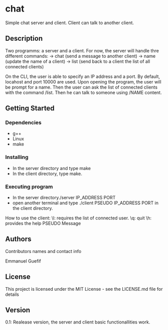 # chat
Simple chat server and client. Client can talk to another client.

## Description

Two programms: a server and a client.
For now, the server will handle thre different commands:
-> chat (send a message to another client)
-> name (update the name of a client)
-> list (send back to a client the list of all connected clients)

On the CLI, the user is able to specify an IP address and a port. By default, locahost and port 10000 are used.
Upon opening the program, the user will be prompt for a name.
Then the user can ask the list of connected clients with the command /list.
Then he can talk to someone using /NAME content.

## Getting Started

### Dependencies

* g++
* Linux
* make

### Installing

* In the server directory and type make
* In the client directory, type make.

### Executing program

* In the server directory./server IP_ADDRESS PORT
* open another terminal and type ./client PSEUDO IP_ADDRESS PORT in the client directory.

How to use the client:
\l: requires the list of connected user.
\q: quit
\h: provides the help
PSEUDO Message

## Authors

Contributors names and contact info

Emmanuel Guefif

## License

This project is licensed under the MIT License - see the LICENSE.md file for details

## Version
0.1: Realease version, the server and client basic functionallities work.
